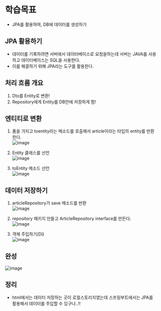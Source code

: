 # 학습목표
- JPA를 활용하여, DB에 데이터를 생성하기

## JPA 활용하기
- 데이터를 기록하려면 서버에서 데이터베이스로 요청을하는데 서버는 JAVA를 사용하고 데이터베이스는 SQL을 사용한다.
- 이를 해결하기 위해 JPA라는 도구를 활용한다.

## 처리 흐름 개요
1. Dto를 Entity로 변환!
2. Repository에게 Entity를 DB안에 저장하게 함!

## 엔티티로 변환
1. 폼을 가지고 toentity라는 메소드를 호출해서 article이라는 타입의 entity를 반환한다.  
![image](https://user-images.githubusercontent.com/89372098/135288102-6c9bd968-3d7b-4b98-bb75-931564ad64e4.png)  

2. Entity 클래스를 선언  
![image](https://user-images.githubusercontent.com/89372098/135288766-4816efcc-4079-49a1-b799-407037f13acc.png)  

3. toEntity 메소드 선언  
![image](https://user-images.githubusercontent.com/89372098/135290787-358f41a8-60bd-4bbb-a3b5-846dc53f0397.png)

## 데이터 저장하기
1. articleRepository가 save 메소드를 반환  
![image](https://user-images.githubusercontent.com/89372098/135299246-c16bc72b-a270-4917-8fd0-f1bc815e7e4e.png)  

2. repository 패키지 만들고 ArticleRepository interface를 만든다.  
![image](https://user-images.githubusercontent.com/89372098/135299673-5c197e73-0617-42c8-b111-470cde15a9f2.png)  

3. 객체 주입하기(DI)  
![image](https://user-images.githubusercontent.com/89372098/135300138-e386d84d-899b-4453-9085-8ec84e59e637.png)  

## 완성
![image](https://user-images.githubusercontent.com/89372098/135300869-f89e394f-6fa3-4e26-aa51-b6d2df795812.png)

## 정리
- html에서는 데이터 저장하는 곳이 로컬스토리지였는데 스프링부트에서는 JPA를 활용해서 데이터를 주입할 수 있구나..!!
